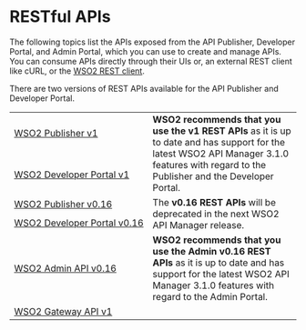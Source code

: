 # RESTful APIs

The following topics list the APIs exposed from the API Publisher, Developer Portal, and Admin Portal, which you can use to create and manage APIs. You can consume APIs directly through their UIs or, an external REST client like cURL, or the [WSO2 REST client]({{base_path}}/learn/consume-api/invoke-apis/invoke-apis-using-tools/invoke-an-api-using-the-integrated-api-console).

There are two versions of REST APIs available for the API Publisher and Developer Portal.
<br>
<table>
  <tr>
    <td nowrap="true"><a href="{{base_path}}/develop/product-apis/publisher-apis/publisher-v1/guide/">WSO2 Publisher v1</a></td>
    <td rowspan="2"><b>WSO2 recommends that you use the v1 REST APIs</b> as it is up to date and has support for the latest WSO2 API Manager 3.1.0 features with regard to the Publisher and the Developer Portal.
    </td>
  </tr>
  <tr>
    <td nowrap="true"><a href="{{base_path}}/develop/product-apis/devportal-apis/devportal-v1/guide/">WSO2 Developer Portal v1</a></td>
  </tr>
  

  <tr>
    <td nowrap="true"><a href="{{base_path}}/develop/product-apis/publisher-apis/publisher-v0.16/guide/">WSO2 Publisher v0.16</a></td>
    <td rowspan="2">The <b>v0.16 REST APIs</b> will be deprecated in the next WSO2 API Manager release.</b></td>
  </tr>
  <tr>
    <td nowrap="true"><a href="{{base_path}}/develop/product-apis/devportal-apis/devportal-v0.16/guide/">WSO2 Developer Portal v0.16</a></td>
  </tr>

  <tr>
    <td nowrap="true"><a href="{{base_path}}/develop/product-apis/admin-apis/admin-v0.16/guide/">WSO2 Admin API v0.16</a></td>
    <td> <b>WSO2 recommends that you use the Admin v0.16 REST APIs</b> as it is up to date and has support for the latest WSO2 API Manager 3.1.0 features with regard to the Admin Portal.</td>
  
  <tr>
    <td nowrap="true"><a href="{{base_path}}/develop/product-apis/gateway-apis/gateway-v1/guide/">WSO2 Gateway API v1</a></td>
  </tr>

</table>
